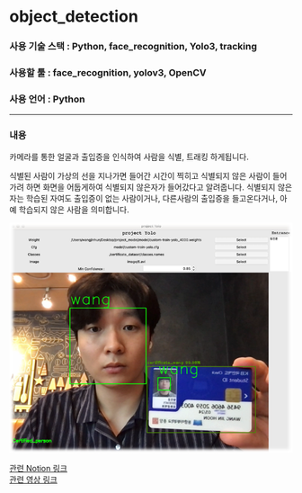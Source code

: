 # object_detection

### 사용 기술 스택 : Python, face_recognition, Yolo3, tracking
### 사용할 툴 : face_recognition, yolov3, OpenCV
### 사용 언어 : Python
-------
### 내용
카메라를 통한 얼굴과 출입증을 인식하여 사람을 식별, 트래킹 하게됩니다.

식별된 사람이 가상의 선을 지나가면 들어간 시간이 찍히고 식별되지 않은 사람이 들어가려 하면 화면을 어둡게하여 식별되지 않은자가 들어갔다고 알려줍니다.
식별되지 않은 자는 학습된 자여도 출입증이 없는 사람이거나, 다른사람의 출입증을 들고온다거나, 아예 학습되지 않은 사람을 의미합니다.


![image](./1.jpg)


[관련 Notion 링크](https://tasteful-dianella-4f4.notion.site/c9c65178a7924578b213029bd4d4550a)  
[관련 영상 링크](https://youtu.be/BhmaxMiq5X8)

